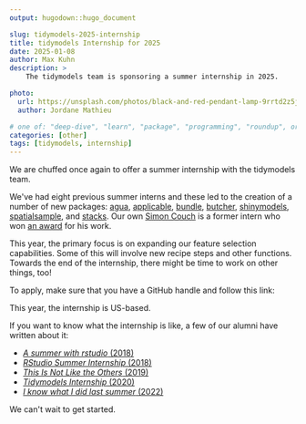```yaml
---
output: hugodown::hugo_document

slug: tidymodels-2025-internship
title: tidymodels Internship for 2025
date: 2025-01-08
author: Max Kuhn
description: >
    The tidymodels team is sponsoring a summer internship in 2025.

photo:
  url: https://unsplash.com/photos/black-and-red-pendant-lamp-9rrtd2z5jdg
  author: Jordane Mathieu

# one of: "deep-dive", "learn", "package", "programming", "roundup", or "other"
categories: [other] 
tags: [tidymodels, internship]
---
```


We are chuffed once again to offer a summer internship with the tidymodels team. 

We've had eight previous summer interns and these led to the creation of a number of new packages: [agua](https://agua.tidymodels.org/), [applicable](https://applicable.tidymodels.org/),  [bundle](https://rstudio.github.io/bundle/), [butcher](https://butcher.tidymodels.org/),  [shinymodels](https://shinymodels.tidymodels.org/), [spatialsample](https://spatialsample.tidymodels.org/), and [stacks](https://stacks.tidymodels.org/). Our own [Simon Couch](https://www.simonpcouch.com/) is a former intern who won [an award](https://community.amstat.org/jointscsg-section/awards/john-m-chambers) for his work. 

This year, the primary focus is on expanding our feature selection capabilities. Some of this will involve new recipe steps and other functions. Towards the end of the internship, there might be time to work on other things, too!

To apply, make sure that you have a GitHub handle and follow this link: 


This year, the internship is US-based.  

If you want to know what the internship is like, a few of our alumni have written about it: 

- [_A summer with rstudio_ (2018)](https://www.alexpghayes.com/post/2018-08-10_a-summer-with-rstudio/)
- [_RStudio Summer Internship_ (2018)](https://fbchow.rbind.io/2018/07/27/rstudio-summer-internship/)
- [_This Is Not Like the Others_ (2019)](https://education.rstudio.com/blog/2019/12/this-is-not-like-the-others/)
- [_Tidymodels Internship_ (2020)](https://education.rstudio.com/blog/2020/06/tidymodels-internship/)
- [_I know what I did last summer_ (2022)](https://www.mm218.dev/posts/2022-08-15-last-summer/)


We can't wait to get started. 

